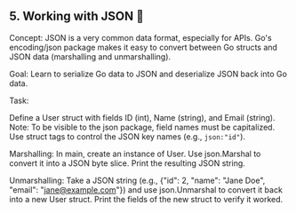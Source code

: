 ## 5. Working with JSON 📄

Concept: JSON is a very common data format, especially for APIs. Go's encoding/json package makes it easy to convert between Go structs and JSON data (marshalling and unmarshalling).

Goal: Learn to serialize Go data to JSON and deserialize JSON back into Go data.

Task:

Define a User struct with fields ID (int), Name (string), and Email (string). Note: To be visible to the json package, field names must be capitalized. Use struct tags to control the JSON key names (e.g., `json:"id"`).

Marshalling: In main, create an instance of User. Use json.Marshal to convert it into a JSON byte slice. Print the resulting JSON string.

Unmarshalling: Take a JSON string (e.g., {"id": 2, "name": "Jane Doe", "email": "jane@example.com"}) and use json.Unmarshal to convert it back into a new User struct. Print the fields of the new struct to verify it worked.

